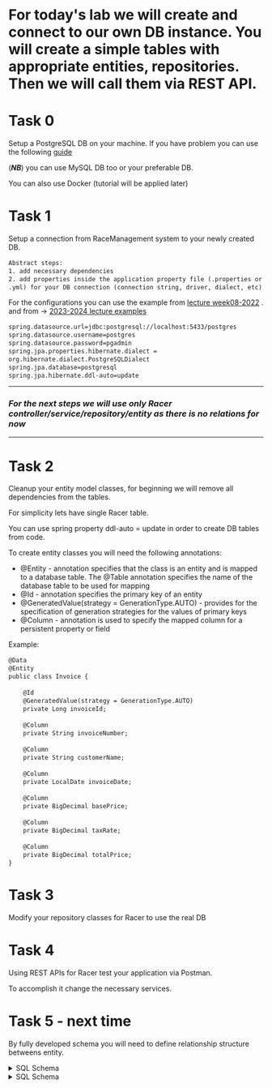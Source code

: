 # For today's lab we will create and connect to our own DB instance. You will create a simple tables with appropriate entities, repositories. Then we will call them via REST API.

# Task 0
Setup a PostgreSQL DB on your machine. If you have problem you can use the following [guide](https://github.com/dreamix-fmi-course-2024/web-development-with-java-lab/blob/main/lab08/postgresql.md)

(***NB***) you can use MySQL DB too or your preferable DB.

You can also use Docker (tutorial will be applied later)

# Task 1
Setup a connection from RaceManagement system to your newly created DB.

```
Abstract steps:
1. add necessary dependencies
2. add properties inside the application property file (.properties or .yml) for your DB connection (connection string, driver, dialect, etc)
```
For the configurations you can use the example from [lecture week08-2022](https://github.com/GeorgiMinkov/web-development-with-Java/tree/main/week08/demo/FMI_DB_JPA) .
and from -> [2023-2024 lecture examples](https://github.com/dndanoff/java-db-connectivity)
```
spring.datasource.url=jdbc:postgresql://localhost:5433/postgres
spring.datasource.username=postgres
spring.datasource.password=pgadmin
spring.jpa.properties.hibernate.dialect = org.hibernate.dialect.PostgreSQLDialect
spring.jpa.database=postgresql
spring.jpa.hibernate.ddl-auto=update
```

---
### *For the next steps we will use only Racer controller/service/repository/entity  as there is no relations for now*
---

# Task 2
Cleanup your entity model classes, for beginning we will remove all dependencies from the tables.

For simplicity lets have single Racer table.

You can use spring property ddl-auto = update in order to create DB tables from code.

To create entity classes you will need the following annotations:

 - @Entity - annotation specifies that the class is an entity and is mapped to a database table. The @Table annotation specifies the name of the database table to be used for mapping
 - @Id - annotation specifies the primary key of an entity
 - @GeneratedValue(strategy = GenerationType.AUTO) - provides for the specification of generation strategies for the values of primary keys
 - @Column - annotation is used to specify the mapped column for a persistent property or field

Example:
```
@Data
@Entity
public class Invoice {

    @Id
    @GeneratedValue(strategy = GenerationType.AUTO)
    private Long invoiceId;

    @Column
    private String invoiceNumber;

    @Column
    private String customerName;

    @Column
    private LocalDate invoiceDate;

    @Column
    private BigDecimal basePrice;

    @Column
    private BigDecimal taxRate;

    @Column
    private BigDecimal totalPrice;
}

```


# Task 3
Modify your repository classes for Racer to use the real DB

# Task 4
Using REST APIs for Racer test your application via Postman.

To accomplish it change the necessary services.

# Task 5 - next time
By fully developed schema you will need to define relationship structure betweens entity.

<details>
<summary>SQL Schema</summary>
CREATE TABLE track (
    id SERIAL PRIMARY KEY,
    name VARCHAR(255),
    length INTEGER
);

CREATE TABLE team (
    name VARCHAR(255) PRIMARY KEY,
    team_logo_url VARCHAR(255) -- URL to the team's logo
);

CREATE TABLE racer (
    id SERIAL PRIMARY KEY,
    first_name VARCHAR(255),
    last_name VARCHAR(255),
    age INTEGER,
    team_name VARCHAR(255) REFERENCES team(name) ON DELETE SET NULL
);

CREATE TABLE event (
    id SERIAL PRIMARY KEY,
    name VARCHAR(255),
    track_id INTEGER REFERENCES track(id) ON DELETE SET NULL,
    date_of_event TIMESTAMP
);

CREATE TABLE event_team (
    event_id INTEGER REFERENCES event(id) ON DELETE CASCADE,
    team_name VARCHAR(255) REFERENCES team(name) ON DELETE CASCADE,
    PRIMARY KEY (event_id, team_name)
);
</details>


<details>
<summary>SQL Schema</summary>
![image](https://github.com/dreamix-fmi-course-2024/web-development-with-java-lab/blob/main/lab08/db-diagram.png)
</details>

